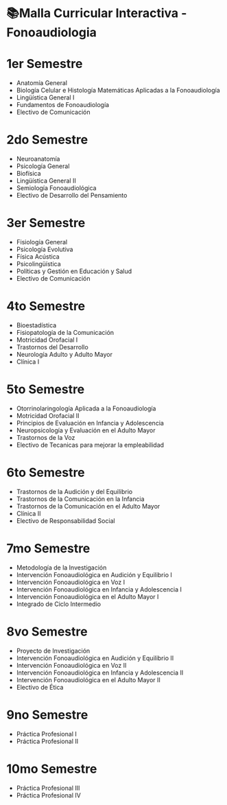 # 📚Malla Curricular Interactiva - Fonoaudiologia 
# 1er Semestre
- Anatomía General 
- Biología Celular e Histología Matemáticas Aplicadas a la Fonoaudiología 
- Lingüística General I 
- Fundamentos de Fonoaudiología
- Electivo de Comunicación  

# 2do Semestre
- Neuroanatomía  
- Psicología General  
- Biofísica 
- Lingüística General II  
- Semiología Fonoaudiológica   
- Electivo de Desarrollo del Pensamiento 

# 3er Semestre
- Fisiología General  
- Psicología Evolutiva  
- Física Acústica 
- Psicolingüística 
- Políticas y Gestión en Educación y Salud 
- Electivo de Comunicación  

# 4to Semestre
- Bioestadística   
- Fisiopatología de la Comunicación 
- Motricidad Orofacial I   
- Trastornos del Desarrollo  
- Neurología Adulto y Adulto Mayor 
- Clínica I 

# 5to Semestre
- Otorrinolaringología Aplicada a la Fonoaudiología 
- Motricidad Orofacial II   
- Principios de Evaluación en Infancia y Adolescencia  
- Neuropsicología y Evaluación en el Adulto Mayor 
- Trastornos de la Voz 
- Electivo de Tecanicas para mejorar la empleabilidad

# 6to Semestre
- Trastornos de la Audición y del Equilibrio 
- Trastornos de la Comunicación en la Infancia 
- Trastornos de la Comunicación en el Adulto Mayor   
- Clínica II  
- Electivo de Responsabilidad Social   

# 7mo Semestre
- Metodología de la Investigación   
- Intervención Fonoaudiológica en Audición y Equilibrio I   
- Intervención Fonoaudiológica en Voz I   
- Intervención Fonoaudiológica en Infancia y Adolescencia I
- Intervención Fonoaudiológica en el Adulto Mayor I   
- Integrado de Ciclo Intermedio   

# 8vo Semestre
- Proyecto de Investigación   
- Intervención Fonoaudiológica en Audición y Equilibrio II   
- Intervención Fonoaudiológica en Voz II 
- Intervención Fonoaudiológica en Infancia y Adolescencia II  
- Intervención Fonoaudiológica en el Adulto Mayor II   
- Electivo de Ética  

# 9no Semestre
- Práctica Profesional I   
- Práctica Profesional II   

# 10mo Semestre
- Práctica Profesional III  
- Práctica Profesional IV 
